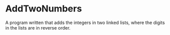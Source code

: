 # AddTwoNumbers

A program written that adds the integers in two linked lists,
where the digits in the lists are in reverse order.

